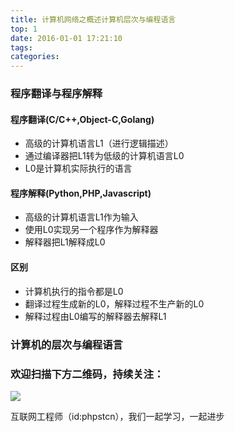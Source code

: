 ```yaml
---
title: 计算机网络之概述计算机层次与编程语言
top: 1
date: 2016-01-01 17:21:10
tags:
categories:
---
```

###  程序翻译与程序解释
#### 程序翻译(C/C++,Object-C,Golang)
- 高级的计算机语言L1（进行逻辑描述）
- 通过编译器把L1转为低级的计算机语言L0
- L0是计算机实际执行的语言


#### 程序解释(Python,PHP,Javascript)
- 高级的计算机语言L1作为输入
- 使用L0实现另一个程序作为解释器
- 解释器把L1解释成L0

#### 区别
- 计算机执行的指令都是L0
- 翻译过程生成新的L0，解释过程不生产新的L0
- 解释过程由L0编写的解释器去解释L1

### 计算机的层次与编程语言

### 欢迎扫描下方二维码，持续关注：
![](https://ww1.sinaimg.cn/large/a616b9a4gy1g4xzv954a4j20760763yo.jpg)

互联网工程师（id:phpstcn），我们一起学习，一起进步